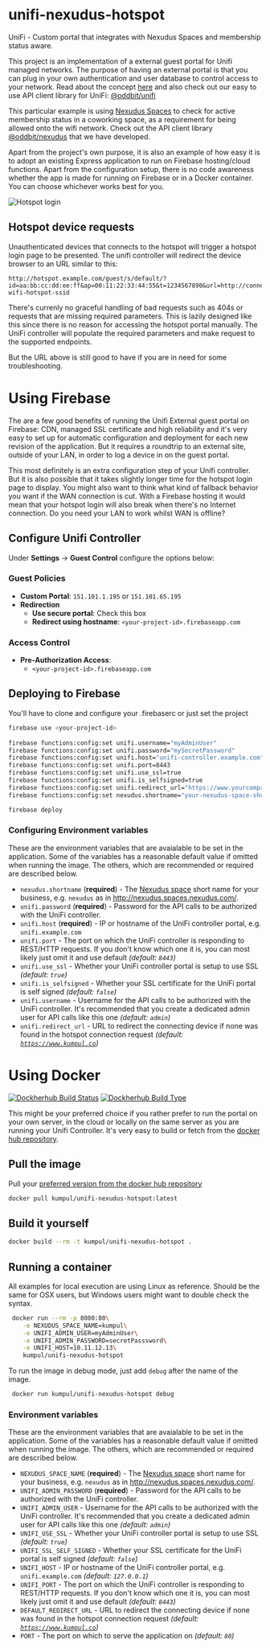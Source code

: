 # unifi-nexudus-hotspot
UniFi - Custom portal that integrates with Nexudus Spaces and membership status aware.

This project is an implementation of a external guest portal for Unifi managed networks. The purpose of having an external portal is that you can plug in your own authentication and user database to control access to your network. Read about the concept [here](https://help.ubnt.com/hc/en-us/articles/204950374-UniFi-Custom-Portal-With-Individual-Usernames-and-Passwords-) and also check out our easy to use API client library for UniFi: [@oddbit/unifi](https://www.npmjs.com/package/@oddbit/unifi)

This particular example is using [Nexudus Spaces](http://coworking.nexudus.com/) to check for active membership status in a coworking space, as a requirement for being allowed onto the wifi network. Check out the API client library [@oddbit/nexudus](https://www.npmjs.com/package/@oddbit/nexudus) that we have developed.

Apart from the project's own purpose, it is also an example of  how easy it is to adopt an existing Express application to run on Firebase hosting/cloud functions. Apart from the configuration setup, there is no code awareness whether the app is made for running on Firebase or in a Docker container. You can choose whichever works best for you.

![Hotspot login](docs/hotspot-login.jpg)

## Hotspot device requests
Unauthenticated devices that connects to the hotspot will trigger a hotspot login page to be presented. The unifi controller will redirect the device browser to an URL similar to this:

```
http://hotspot.example.com/guest/s/default/?id=aa:bb:cc:dd:ee:ff&ap=00:11:22:33:44:55&t=1234567890&url=http://connectivitycheck.gstatic.com/generate_204&ssid=our-wifi-hotspot-ssid
```

There's currenly no graceful handling of bad requests such as 404s or requests that are missing required parameters. This is lazily designed like this since there is no reason for accessing the hotspot portal manually. The UniFi controller will populate the required parameters and make request to the supported endpoints.

But the URL above is still good to have if you are in need for some troubleshooting.

# Using Firebase 
The are a few good benefits of running the Unifi External guest portal on Firebase: CDN, managed SSL certificate and high reliability and it's very easy to set up for automatic configuration and deployment for each new revision of the application. But it requires a roundtrip to an external site, outside of your LAN, in order to log a device in on the guest portal. 

This most definitely is an extra configuration step of your Unifi controller. But it is also possible that it takes slightly longer time for the hotspot login page to display. You might also want to think what kind of fallback behavior you want if the WAN connection is cut. With a Firebase hosting it would mean that your hotspot login will also break when there's no Internet connection. Do you need your LAN to work whilst WAN is offline?

## Configure Unifi Controller
Under **Settings** &rarr; **Guest Control** configure the options below:

### Guest Policies 

* **Custom Portal**: `151.101.1.195` or `151.101.65.195`
* **Redirection**
    - **Use secure portal**: Check this box
    - **Redirect using hostname**: `<your-project-id>.firebaseapp.com`

### Access Control

* **Pre-Authorization Access**: 
    - `<your-project-id>.firebaseapp.com`


## Deploying to Firebase
You'll have to clone and configure your .firebaserc or just set the project

```bash
firebase use <your-project-id>
  
firebase functions:config:set unifi.username="myAdminUser"
firebase functions:config:set unifi.password="mySecretPassword"
firebase functions:config:set unifi.host="unifi-controller.example.com"
firebase functions:config:set unifi.port=8443
firebase functions:config:set unifi.use_ssl=true
firebase functions:config:set unifi.is_selfsigned=true
firebase functions:config:set unifi.redirect_url="https://www.yourcompany.example.com"
firebase functions:config:set nexudus.shortname="your-nexudus-space-shortname"

firebase deploy
```

### Configuring Environment variables
These are the environment variables that are avaialable to be set in the application. Some of the variables has a reasonable default value if omitted when running the image. The others, which are recommended or required are described below.

* `nexudus.shortname` (**required**) - The [Nexudus space](http://coworking.nexudus.com/) short name for your business, e.g. `nexudus` as in http://nexudus.spaces.nexudus.com/.
* `unifi.password` (**required**) - Password for the API calls to be authorized with the UniFi controller.
* `unifi.host` (**required**) - IP or hostname of the UniFi controller portal, e.g. `unifi.example.com`
* `unifi.port` - The port on which the UniFi controller is responding to REST/HTTP requests. If you don't know which one it is, you can most likely just omit it and use default *(default: `8443`)*
* `unifi.use_ssl` - Whether your UniFi controller portal is setup to use SSL *(default: `true`)* 
* `unifi.is_selfsigned` - Whether your SSL certificate for the UniFi portal is self signed *(default: `false`)*
* `unifi.username` - Username for the API calls to be authorized with the UniFi controller. It's recommended that you create a dedicated admin user for API calls like this one *(default: `admin`)*
* `unifi.redirect_url` - URL to redirect the connecting device if none was found in the hotspot connection request *(default: [`https://www.kumpul.co`](https://www.kumpul.co))*

# Using Docker 
[![Dockherhub Build Status](https://img.shields.io/docker/build/kumpul/unifi-nexudus-hotspot.svg)](https://hub.docker.com/r/kumpul/unifi-nexudus-hotspot/builds/) [![Dockherhub Build Type](https://img.shields.io/docker/automated/kumpul/unifi-nexudus-hotspot.svg)](https://hub.docker.com/r/kumpul/unifi-nexudus-hotspot/builds/)

This might be your preferred choice if you rather prefer to run the portal on your own server, in the cloud or locally on the same server as you are running your Unifi Controller. It's very easy to build or fetch from the [docker hub repository](https://hub.docker.com/r/kumpul/unifi-nexudus-hotspot/).

## Pull the image
Pull your [preferred version from the docker hub repository](https://hub.docker.com/r/kumpul/unifi-nexudus-hotspot/tags/)

```bash
docker pull kumpul/unifi-nexudus-hotspot:latest
```


## Build it yourself

```bash
docker build --rm -t kumpul/unifi-nexudus-hotspot .
```

## Running a container
All examples for local execution are using Linux as reference. Should be the same for OSX users, but Windows users might want to double check the syntax.

```bash
 docker run --rm -p 8080:80\
    -e NEXUDUS_SPACE_NAME=kumpul\
    -e UNIFI_ADMIN_USER=myAdminUser\
    -e UNIFI_ADMIN_PASSWORD=secretPasssword\
    -e UNIFI_HOST=10.11.12.13\
    kumpul/unifi-nexudus-hotspot
```

To run the image in debug mode, just add `debug` after the name of the image.

```bash
 docker run kumpul/unifi-nexudus-hotspot debug
 ```

### Environment variables
These are the environment variables that are avaialable to be set in the application. Some of the variables has a reasonable default value if omitted when running the image. The others, which are recommended or required are described below.

* `NEXUDUS_SPACE_NAME` (**required**) - The [Nexudus space](http://coworking.nexudus.com/) short name for your business, e.g. `nexudus` as in http://nexudus.spaces.nexudus.com/.
* `UNIFI_ADMIN_PASSWORD` (**required**) - Password for the API calls to be authorized with the UniFi controller.
* `UNIFI_ADMIN_USER` - Username for the API calls to be authorized with the UniFi controller. It's recommended that you create a dedicated admin user for API calls like this one *(default: `admin`)*
* `UNIFI_USE_SSL` - Whether your UniFi controller portal is setup to use SSL *(default: `true`)*
* `UNIFI_SSL_SELF_SIGNED` - Whether your SSL certificate for the UniFi portal is self signed *(default: `false`)*
* `UNIFI_HOST` - IP or hostname of the UniFi controller portal, e.g. `unifi.example.com` *(default: `127.0.0.1`)*
* `UNIFI_PORT` - The port on which the UniFi controller is responding to REST/HTTP requests. If you don't know which one it is, you can most likely just omit it and use default *(default: `8443`)*
* `DEFAULT_REDIRECT_URL` - URL to redirect the connecting device if none was found in the hotspot connection request *(default: [`https://www.kumpul.co`](https://www.kumpul.co))*
* `PORT` - The port on which to serve the application on *(default: `80`)*
